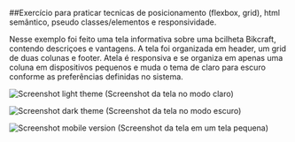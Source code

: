 ##Exercício para praticar tecnicas de posicionamento (flexbox, grid), html semântico, pseudo classes/elementos e responsividade.

Nesse exemplo foi feito uma tela informativa sobre uma bcilheta Bikcraft, contendo descriçoes e vantagens. 
A tela foi organizada em header, um grid de duas colunas e footer.
Atela é responsiva e se organiza em apenas uma coluna em dispositivos pequenos e muda o tema de claro para escuro conforme as preferências definidas no sistema.

![Screenshot light theme](https://user-images.githubusercontent.com/91128390/229315924-add8d60a-db49-46c0-a896-37f0787df1d0.png)
(Screenshot da tela no modo claro)

![Screenshot dark theme](https://user-images.githubusercontent.com/91128390/229315921-7e4c4cb2-f5ba-4694-a189-0f3849e04fb9.png)
(Screenshot da tela no modo escuro)

![Screenshot mobile version](https://user-images.githubusercontent.com/91128390/229315929-0090921c-813e-4e88-88fc-75dc55254358.png)
(Screenshot da tela em um tela pequena)
